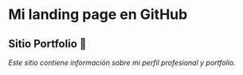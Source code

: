 # Mi landing page en GitHub
## Sitio Portfolio 🚀

_Este sitio contiene información sobre mi perfil profesional y portfolio._
